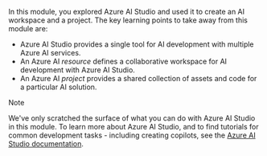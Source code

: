 In this module, you explored Azure AI Studio and used it to create an AI workspace and a project. The key learning points to take away from this module are:

- Azure AI Studio provides a single tool for AI development with multiple Azure AI services.
- An Azure AI *resource* defines a collaborative workspace for AI development with Azure AI Studio.
- An Azure AI *project* provides a shared collection of assets and code for a particular AI solution.

> [!NOTE]
> We've only scratched the surface of what you can do with Azure AI Studio in this module. To learn more about Azure AI Studio, and to find tutorials for common development tasks - including creating copilots, see the [Azure AI Studio documentation](/azure/ai-studio/what-is-ai-studio).

